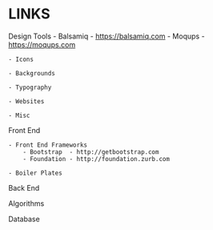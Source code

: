 # LINKS

Design
    Tools
        - Balsamiq - https://balsamiq.com
        - Moqups   - https://moqups.com

    - Icons

    - Backgrounds

    - Typography

    - Websites

    - Misc

Front End

    - Front End Frameworks
        - Bootstrap  - http://getbootstrap.com
        - Foundation - http://foundation.zurb.com

    - Boiler Plates





Back End

Algorithms

Database

